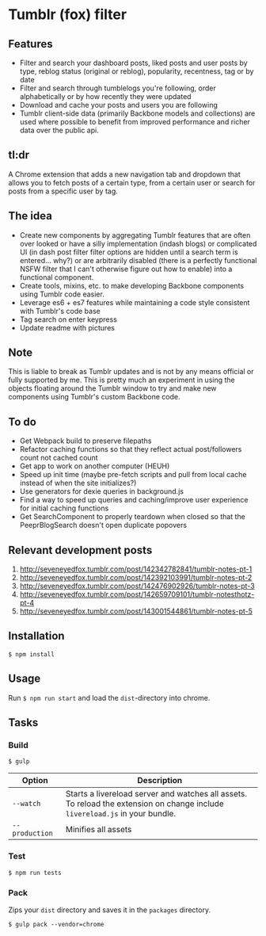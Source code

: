 # Tumblr (fox) filter

## Features

+ Filter and search your dashboard posts, liked posts and user posts by type, reblog status (original or reblog), popularity, recentness, tag or by date
+ Filter and search through tumblelogs you're following, order alphabetically or by how recently they were updated
+ Download and cache your posts and users you are following
+ Tumblr client-side data (primarily Backbone models and collections) are used where possible to benefit from improved performance and richer data over the public api.

## tl:dr

A Chrome extension that adds a new navigation tab and dropdown that allows you to fetch posts of a certain type, from a certain user or search for posts from a specific user by tag.

## The idea

+ Create new components by aggregating Tumblr features that are often over looked or have a silly implementation (indash blogs) or complicated UI (in dash post filter filter options are hidden until a search term is entered... why?) or are arbitrarily disabled (there is a perfectly functional NSFW filter that I can't otherwise figure out how to enable) into a functional component.
+ Create tools, mixins, etc. to make developing Backbone components using Tumblr code easier.
+ Leverage es6 + es7 features while maintaining a code style consistent with Tumblr's code base
+ Tag search on enter keypress
+ Update readme with pictures

## Note

This is liable to break as Tumblr updates and is not by any means official or fully supported by me. This is pretty much an experiment in using the objects floating around the Tumblr window to try and make new components using Tumblr's custom Backbone code.

## To do

+ Get Webpack build to preserve filepaths
+ Refactor caching functions so that they reflect actual post/followers count not cached count
+ Get app to work on another computer (HEUH)
+ Speed up init time (maybe pre-fetch scripts and pull from local cache instead of when the site initializes?)
+ Use generators for dexie queries in background.js
+ Find a way to speed up queries and caching/improve user experience for initial caching functions
+ Get SearchComponent to properly teardown when closed so that the PeeprBlogSearch doesn't open duplicate popovers

## Relevant development posts

1. http://seveneyedfox.tumblr.com/post/142342782841/tumblr-notes-pt-1
2. http://seveneyedfox.tumblr.com/post/142392103991/tumblr-notes-pt-2
3. http://seveneyedfox.tumblr.com/post/142476902926/tumblr-notes-pt-3
4. http://seveneyedfox.tumblr.com/post/142659709101/tumblr-notesthotz-pt-4
5. http://seveneyedfox.tumblr.com/post/143001544861/tumblr-notes-pt-5

## Installation

	$ npm install

## Usage

Run `$ npm run start` and load the `dist`-directory into chrome.

## Tasks

### Build

	$ gulp


| Option         | Description                                                                                                                                           |
|----------------|-------------------------------------------------------------------------------------------------------------------------------------------------------|
| `--watch`      | Starts a livereload server and watches all assets. <br>To reload the extension on change include `livereload.js` in your bundle.                      |
| `--production` | Minifies all assets                                                                                                                                   |

### Test

	$ npm run tests

### Pack

Zips your `dist` directory and saves it in the `packages` directory.

    $ gulp pack --vendor=chrome

